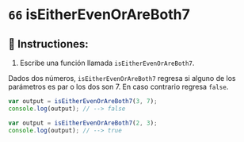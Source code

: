 # `66` isEitherEvenOrAreBoth7

## 📝 Instructiones:

1. Escribe una función llamada `isEitherEvenOrAreBoth7`.

Dados dos números, `isEitherEvenOrAreBoth7`  regresa si alguno de los parámetros es par o los dos son 7. En caso contrario regresa `false`. 

```Javascript
var output = isEitherEvenOrAreBoth7(3, 7);
console.log(output); // --> false

var output = isEitherEvenOrAreBoth7(2, 3);
console.log(output); // --> true
```